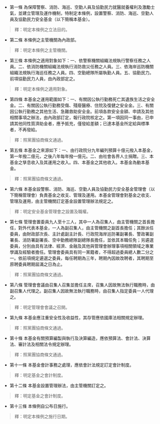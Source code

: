 * 第一條 為保障警察、消防、海巡、空勤人員及協勤民力就醫就養權利及激勵士氣，並建立管理及運作機制，特制定本條例，設置警察、消防、海巡、空勤人員及協勤民力安全基金（以下簡稱本基金）。

> 釋：明定本條例之立法目的。

* 第二條 本條例之主管機關為內政部。

> 釋：明定本條例之主管機關。

* 第三條 本條例之適用對象如下：一、依警察機關組織法規執行警察任務之人員。二、依消防機關組織法規執行消防救災任務之人員。三、依海岸巡防機關組織法規執行海巡任務之人員。四、空勤總隊所屬執勤人員。五、協勤民力。前項協勤民力人員，由內政部定之。

> 釋：明定本條例之適用對象。

* 第四條 本基金之運用範圍如下：一、有關因公執行勤務死亡其遺族生活之安全金。二、有關因公執行勤務受傷、殘廢醫療、住院及復健之安全金。三、有關因公執行勤務之其他生活、急難救助安全金。前項各款安全金額、申請及其他相關事項之辦法，由內政部訂定，報行政院核定之。第一項因同一事由，已申請其他同性質濟助金者，應予抵充，僅發給差額；已達本基金所定給與標準者，不再發給。

> 釋：照黨團協商條文通過。

* 第五條 本基金之來源如下：一、由行政院分九年編列預算十億元撥入本基金，第一年撥二億元，之後八年每年撥一億元。二、由社會各界人士捐贈。三、本基金之孳息收入及其運用之收入。四、本基金之其他收入。本基金為動本基金。

> 釋：照黨團協商條文通過。

* 第六條 本基金設警察、消防、海巡、空勤人員及協勤民力安全基金管理會（以下簡稱管理會）負責基金之收支、管理及運用。本基金管理會對基金之收支、管理及運用，由主管機關訂定基金設置管理辦法規定之。

> 釋：明定安全基金管理會之設置及職權。

* 第七條 管理會置委員九人至十三人，其中一人為召集人，由主管機關之首長擔任，對外代表本基金，一人為副召集人，由主管機關之副首長擔任；其餘派任委員，由財政部次長、主計處副主計長、行政院海岸巡防署副署長、警政署副署長、消防署副署長、空中勤務總隊副總隊長擔任，並依其本職任免；另遴選委員，分別由具有法律、經濟、金融及其他與管理會辦理事項相關領域之專業學識及經驗者擔任。管理會委員具有同一黨籍者，不得超過委員總人數二分之一。依前項規定遴選之委員，每任聘期為三年，聘期內因故改聘者，其聘期至原聘委員聘期屆滿之日為止。

> 釋：照黨團協商條文通過。

* 第八條 管理會會議由召集人召集並擔任主席，召集人因故無法執行職務時，由副召集人代理之。副召集人因故無法執行職務時，由召集人指定委員一人代理之。

> 釋：明定管理會會議之召開。

* 第九條 本基金應注重安全性及收益性，其存管應依國庫法相關規定辦理。

> 釋：照黨團協商條文通過。

* 第十條 本基金有關預算編製與執行及決算編造，應依預算法、會計法、決算法、審計法及相關法令規定辦理。

> 釋：照黨團協商條文通過。

* 第十一條 本基金會計事務之處理，應依會計法規定訂定會計制度。

> 釋：明定基金之會計制度。

* 第十二條 本基金設置管理辦法，由主管機關訂定之。

> 釋：明定基金之會計制度。

* 第十三條 本條例自公布日施行。

> 釋：明定本條例之施行日期。

